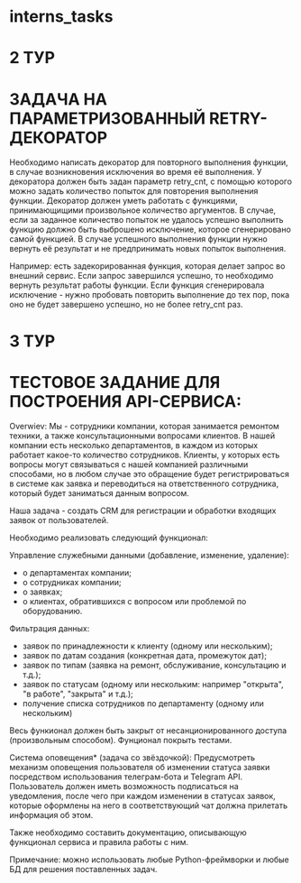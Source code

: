 # interns_tasks

# 2 ТУР
# ЗАДАЧА НА ПАРАМЕТРИЗОВАННЫЙ RETRY-ДЕКОРАТОР

Необходимо написать декоратор для повторного выполнения функции, в случае возникновения исключения во время её 
выполнения. У декоратора должен быть задан параметр retry_cnt, с помощью которого можно задать количество попыток для 
повторения выполнения функции. Декоратор должен уметь работать с функциями, принимающищими произвольное количество 
аргументов. В случае, если за заданное количество попыток не удалось успешно выполнить функцию должно быть выброшено 
исключение, которое сгенерировано самой функцией. В случае успешного выполнения функции нужно вернуть её результат и не 
предпринимать новых попыток выполнения.

Например: есть задекорированная функция, которая делает запрос во внешний сервис. Если запрос завершился успешно, 
то необходимо вернуть результат работы функции. Если функция сгенерировала исключение - нужно пробовать повторить 
выполнение до тех пор, пока оно не будет завершено успешно, но не более retry_cnt раз.

# 3 ТУР
# ТЕСТОВОЕ ЗАДАНИЕ ДЛЯ ПОСТРОЕНИЯ API-СЕРВИСА:

Overwiev:
Мы - сотрудники компании, которая занимается ремонтом техники, а также консультационными вопросами клиентов. В нашей
компании есть несколько департаментов, в каждом из которых работает какое-то количество сотрудников. Клиенты, у которых
есть вопросы могут связываться с нашей компанией различными способами, но в любом случае это обращение будет
регистрироваться в системе как заявка и переводиться на ответственного сотрудника, который будет заниматься 
данным вопросом.

Наша задача - создать CRM для регистрации и обработки входящих заявок от пользователей.

Необходимо реализовать следующий функционал:

Управление служебными данными (добавление, изменение, удаление):
- о департаментах компании;
- о сотрудниках компании;
- о заявках;
- о клиентах, обратившихся с вопросом или проблемой по оборудованию.

Фильтрация данных:
- заявок по принадлежности к клиенту (одному или нескольким);
- заявок по датам создания (конкретная дата, промежуток дат);
- заявок по типам (заявка на ремонт, обслуживание, консультацию и т.д.);
- заявок по статусам (одному или нескольким: например "открыта", "в работе", "закрыта" и т.д.);
- получение списка сотрудников по департаменту (одному или нескольким)

Весь функионал должен быть закрыт от несанционированного доступа (произвольным способом).
Фунционал покрыть тестами.

Система оповещения* (задача со звёздочкой):
Предусмотреть механизм оповещения пользователя об изменении статуса заявки посредством использования телеграм-бота и 
Telegram API. Пользователь должен иметь возможность подписаться на уведомления, после чего при каждом изменении в 
статусах заявок, которые оформлены на него в соответствующий чат должна прилетать информация об этом.

Также необходимо составить документацию, описывающую функционал сервиса и правила работы с ним.

Примечание: можно использовать любые Python-фреймворки и любые БД для решения поставленных задач.
